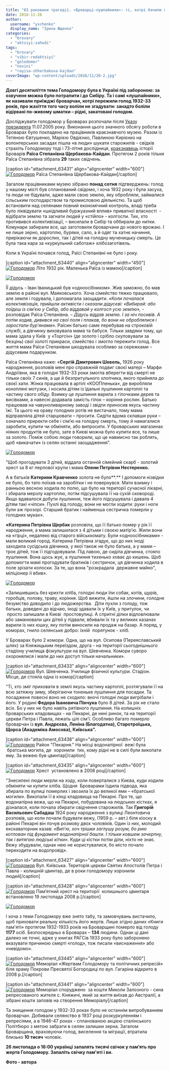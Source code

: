 ```yaml
---
title: "83 роковини трагедії. «Броварці-лушпайники»: ті, котрі бачили голод в лице"
date: 2016-11-26
author: 
  username: "yschenko"
  display_name: "Ірина Ющенко"
categories: 
  - "brovary"
  - "aktsiyi-zahodi"
tags: 
  - "brovary"
  - "vibir-redaktsiyi"
  - "golodomor"
  - "novini"
  - "rayisa-shherbakova-kajdan"
coverImage: "wp-content/uploads/2016/11/20-2.jpg"
---
```


**Довгі десятиліття тема Голодомору була в Україні під забороною: за озвучене можна було потрапити і до Сибіру. Та і самі «лушпайники», як називали приїжджі броварчан, котрі пережили голод 1932-33 років, про жахіття того часу воліли не згадувати: занадто боліли відірвані по-живому шматки – рідні, закатовані голодом.**

Досліджувати голодомор у Броварах розпочали після [Указу президента](http://zakon4.rada.gov.ua/laws/show/1087/2005) 11.07.2005 року. Виконання цього значного обсягу роботи в Броварах було покладено на працівників краєзнавчого музею. Разом із Тетяною Євтушенко, Марією Овдієнко, Павлиною Кирієнко на волонтерських засадах пішла «в люди» шукати старожилів - свідків страхіть Голодомору тоді і 73-літня дослідниця, [краєзнавець](https://mpz.brovary.org/pidtoplennya-brovariv-ozera-shho-roblyat-pogodu-u-misti/) історії Броварів **Раїса Степанівна Щербакова-Кайдан**. Протягом 2 років тільки Раїса Степанівна зібрала **29** таких свідчень.

\[caption id="attachment\_63431" align="aligncenter" width="600"\][![Голодомор](https://mpz.brovary.org/wp-content/uploads/2016/11/5-6.jpg)](https://mpz.brovary.org/wp-content/uploads/2016/11/5-6.jpg) Раїса Степанівна Щербакова-Кайдан\[/caption\]

Загалом працівниками музею зібрано **понад сотня** підтверджень: голод у нашому місті був спланований свідомо, і хоча 1932 року і була засуха, та люди не бідували, адже мали свою землю, яку обробляли, займалися сільським господарством та промисловою діяльністю. Та щоб встановити над селянами повний економічний контроль, владі треба було ліквідувати «шкідливий буржуазний вплив» приватної власності  - відібрати землю та загнати людей у «стійло» - колгоспи. Тих, хто противився колективізації, – висилали в Сибір та оббирали до нитки. Комунари забирали все, що заготовили броварчани до нового врожаю. І не лише зерно, картоплю, буряки, сало, а й одяг та хатнє начиння, прирікаючи як дорослих, так і дітей на голодну мученицьку смерть. Це була така кара за «куркульний саботаж» хлібозаготівель.

Коли в Україні почався голод, Раїсі Степанівні не було і року.

\[caption id="attachment\_63440" align="aligncenter" width="450"\][![Голодомор](https://mpz.brovary.org/wp-content/uploads/2016/11/14-2.jpg)](https://mpz.brovary.org/wp-content/uploads/2016/11/14-2.jpg) Літо 1932 рік. Маленька Раїса із мамою\[/caption\]

[![Голодомор](https://mpz.brovary.org/wp-content/uploads/2016/11/17-2.jpg)](https://mpz.brovary.org/wp-content/uploads/2016/11/17-2.jpg)

ЇЇ дідусь - Іван Іваницький був «одноосібником». Жив заможно, бо мав землю в районі вул. Маяковського. Хоча сімейство тяжко працювало, але земля і годувала, і допомагала заощадити. _«Коли почалася колективізація, прийшли активісти і сказали дідусеві: «Вибирай: або поїдеш із сім’єю у Сибір, або віддавай у колгосп усю землю»,_ \- розповідає Раїса Степанівна. – _Дідусь віддав землю. І за ніч посивів. А потім ходив, дивився на свої поля і плакав, бо вони не оброблялися і заростали бур’янами»._ Раїсин батько саме перебував на строковій службі, а дівчинку виховувала мама та бабуся. Тільки завдяки тому, що мама здала у Київ  у «Торгсін» (де золото і срібло скуповували за безцінь) свої золоті прикраси, сімейство і змогло пережити голод. Все життя мама Раїси Степанівни шкодувала особливо за сережками – дідусевим подарунком.

Раїса Степанівна каже: «**Сергій Дмитрович Шевель,** 1926 року народження, розповів мені про справжній подвиг своєї матері – Марфи Андріївни, яка в голодні 1932-33 роки змогла вберегти від смерті не тільки своїх 7 синів, а ще й безпритульного хлопчика, якого прийняла до своєї хати. Жінка працювала в артілі «КООПпенька», де виробляли конопляні мотузки, і носила дітям із їдальні лушпиння картоплі та частину свого обіду. Взимку це лушпиння варила з гілочками дерев та висівками, а навесні додавала замість гілок – коріння рослин. Батько працював на чавуноливарному заводі і звідти приносив якусь частину їжі. Та цього на ораву голодних ротів не вистачало, тому мама відправляла дітей старцювати – просити. Сидіти вдома склавши руки – означало приректи себе і сім’ю на голодну смерть, тому й намагалися заробити, купити чи обміняти, або випросити. У броварських магазинах ніяких продуктів не було, зате в Києві можна було купити все, та лише за золото. Поміж собою люди говорили, що це навмисно так роблять, щоб «викачати» із селян останні заощадження".

[![Голодомор](https://mpz.brovary.org/wp-content/uploads/2016/11/13-2.jpg)](https://mpz.brovary.org/wp-content/uploads/2016/11/13-2.jpg)

"Щоб прогодувати 3 дітей, віддала останній сімейний скарб - золотий хрест за 8 кг перлової крупи і мама **Олени Петрівни Нестеренко.**

А в батьків **Катерини Кравченко** золота не було**.** І допомоги нізвідки не було, бо тато поїхав на заробітки і не повернувся. Мати взимку і ранньою весною ходила по полю, що було на території сучасної лікарні, і збирала мерзлу картоплю, потім підсушувала її на сухій сковороді. Якщо вдавалося добути лушпиння, теж його підсушувала і давала 4 дітям такі «чіпси». Пухлі від голоду, вони не могли ходити: руки і ноги були аж прозорі. Старший братик і найменша сестричка померли у голодних муках».

**«Катерина Петрівна Щербак** розповіла, що її батько помер у рік її народження, а мама залишилася з 4 дітьми і своєю матір’ю. Жили вони на «гірці», недалеко від старого військкомату. Були «одноосібниками» -  мали великий город. Катерина Петрівна згадує, що до них іноді заходила сусідська дівчинка, у якої також не було батька, а у мами – троє дітей, тож її підгодовували. Під лавою, де сиділа дівчинка, стояло лушпиння. Вона щось жує, а лушпиння тихенько ховає до кишень. Щоб допомогти мамі прогодувати братиків і сестричок, ця дівчинка ходила в поле зрізати колоски. За те, що вона "розкрадала  державне майно", міліціонер ії вбив».

[![Голодомор](https://mpz.brovary.org/wp-content/uploads/2016/11/10-2.jpg)](https://mpz.brovary.org/wp-content/uploads/2016/11/10-2.jpg)

«Залишившись без крихти хліба, голодні люди їли собак, котів, щурів, горобців, полову, траву, коріння. Щоб вижити, йшли на злочини, голодне безумство доводило і до людожерства.  Діти пухли з голоду, тож батьки, доведені до відчаю, іноді здавали їх у Київ, у притулок, чи  просто залишали в Києві  простовулиці. А спритні ділки відловлювали або заманювали цих дітей у підвали, вбивали їх та у великих казанах варили із них юшку, яку потім виносили на продаж на базар. А поряд, у коморах, гнило селянське добро: їхній  порятунок - хліб.

У Броварах було 2 комори. Одна, що на вул. Осипова (Переяславський шлях) за Княжицьким переїздом, друга - на території сьогоднішнього стадіону училища фізкультури на вул. Шевченка. Комори суворо охоронялися і мали до них доступ тільки начальники».

\[caption id="attachment\_63433" align="aligncenter" width="600"\][![Голодомор](https://mpz.brovary.org/wp-content/uploads/2016/11/7-4.jpg)](https://mpz.brovary.org/wp-content/uploads/2016/11/7-4.jpg) Вул. Шевченка. Училище фізичної культури. Стадіон. Місце, де стояла одна із комор\[/caption\]

"Ті, хто зміг приховати в землі якусь частину картоплі, розтягували її на всю затяжну зиму, зберігаючи тоненьке лушпиння для посадки. Та посаджене повесні воно не сходило: вночі голодні люди вигрібали і його. У родині **Федора Івановича Пінчука** було 8 дітей. За рік не стало всіх. Бо у них не було навіть рятівного лушпиння. На колишніх броварських кладовищах - на Пекарні, де нині ринок, та на території церкви Петра і Павла, лежать цілі сім'ї. Особливо багато померло броварчан із **вул. Андрєєва, Леніна (Благодатна), Старотроїцька, Щорса (Академіка Амосова), Київська".**

\[caption id="attachment\_63438" align="aligncenter" width="600"\][![Голодомор](https://mpz.brovary.org/wp-content/uploads/2016/11/12-2.jpg)](https://mpz.brovary.org/wp-content/uploads/2016/11/12-2.jpg) Район "Пекарня." На місці водонапірної  вежі була  братська могила, де  хоронили  тих, кому рідні не в силі були викопати яму. За вежею був цвинтар\[/caption\]

\[caption id="attachment\_63435" align="aligncenter" width="600"\][![Голодомор](https://mpz.brovary.org/wp-content/uploads/2016/11/9-2.jpg)](https://mpz.brovary.org/wp-content/uploads/2016/11/9-2.jpg) Хрест  установлено в 2008 році\[/caption\]

"Знесилені люди мерли на ходу, коли поверталися з Києва, куди ходили обміняти чи купити хліба. Щодня  Броварами їздила підвода, яка збирала по вулиці померлих і звозила їх до великої ями – «братської могили». Викопали її в кінці кладовища на Пекарні. Про те, що водонапірна вежа, що на Пекарні, побудована на людських кістках, я дізналася, коли почала збирати свідчення старожилів. Так **Григорій Васильович Сабадаш** 1924 року народження з вулиці Леонтовича розповів, що коли почали будувати вежу, (1959 р. – авт.) біля кіоску в районі Пекарні він почув розмову двох чоловіків. Один із них, молодий екскаваторник казав: _«Вип’ю, хоч трішки заглушу розум, бо рию котлован під фундамент водонапірної башти_. _І тільки ковшем зачерпну, так і витягаю людські кітки»._ Куди ці кістки потім діли, ніхто не знає. Вежу збудували, однак нею не користувалися, бо місто почало переходити на водопровід».

\[caption id="attachment\_63427" align="aligncenter" width="600"\][![Голодомор](https://mpz.brovary.org/wp-content/uploads/2016/11/1-8.jpg)](https://mpz.brovary.org/wp-content/uploads/2016/11/1-8.jpg) Вул. Київська. Територія церкви Святих Апостолів Петра і Павла - колишній цвинтар, де в роки голодомору хоронили людей\[/caption\]

\[caption id="attachment\_63428" align="aligncenter" width="600"\][![Голодомор](https://mpz.brovary.org/wp-content/uploads/2016/11/2-8.jpg)](https://mpz.brovary.org/wp-content/uploads/2016/11/2-8.jpg) Пам’ятний хрест на території  колишнього цвинтаря встановлено 19 листопада 2008 р.\[/caption\]

[![Голодомор](https://mpz.brovary.org/wp-content/uploads/2016/11/3-6.jpg)](https://mpz.brovary.org/wp-content/uploads/2016/11/3-6.jpg)

І хоча з теми Голодомору вже знято табу, та замовчувань вистачило, щоб приховати реальну кількість його жертв. Лише згідно даних «Книги пам'яті» протягом 1932-1933 років на Броварщині померло від голоду **1177** осіб. Безпосередньо в Броварах – **134** людини. Однак ці дані далеко не точні, адже у книгах РАГСів 1933 року було заборонено вказувати причиною смерті «голод», тож писали «виснаження» або «невідомо».

\[caption id="attachment\_63445" align="aligncenter" width="600"\][![Голодомор](https://mpz.brovary.org/wp-content/uploads/2016/11/19-2.jpg)](https://mpz.brovary.org/wp-content/uploads/2016/11/19-2.jpg) Меморіал «Жертвам Голодомору та політичних репресій» біля храму Покрови Пресвятої Богородиці по вул. Гагаріна відкрито в 2008 р.\[/caption\]

\[caption id="attachment\_63441" align="aligncenter" width="600"\][![Голодомор](https://mpz.brovary.org/wp-content/uploads/2016/11/15-1.jpg)](https://mpz.brovary.org/wp-content/uploads/2016/11/15-1.jpg) Меморіал споруджено  за кошти Миколи Залозного - сина репресованого жителя с. Княжичі, який за життя виїхав до Австралії, а зібрані кошти заповів на створення Меморіалу\[/caption\]

Та знищення голодом у 1932-33 роках було не останнім випробуванням броварчан. Добивали селянство в 1937 році розкуркуленням і репресіями, а в 1946-47 роках - спланованою акцією сталінського Політбюро з метою забрати в селян залишки зерна. Загалом Броварщина, враховуючи голод, виселення та міграції, втратила близько **10 тисяч** чоловік.

**26 листопада о 16:00 українці запалять тисячі свічок у пам’ять про жертв Голодомору. Запаліть свічку пам'яті і ви.**

**Фото - автора**
